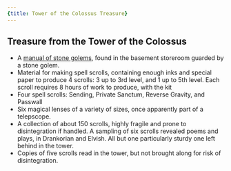 ```yaml
---
{title: Tower of the Colossus Treasure}
---
```

## Treasure from the Tower of the Colossus

- A [manual of stone golems](<../treasure/taurion-s-manual-of-golems.md>), found in the basement storeroom guarded by a stone golem.
- Material for making spell scrolls, containing enough inks and special paper to produce 4 scrolls: 3 up to 3rd level, and 1 up to 5th level. Each scroll requires 8 hours of work to produce, with the kit
- Four spell scrolls: Sending, Private Sanctum, Reverse Gravity, and Passwall
- Six magical lenses of a variety of sizes, once apparently part of a telepscope. 
- A collection of about 150 scrolls, highly fragile and prone to disintegration if handled. A sampling of six scrolls revealed poems and plays, in Drankorian and Elvish. All but one particularly sturdy one left behind in the tower. 
- Copies of five scrolls read in the tower, but not brought along for risk of disintegration. 

